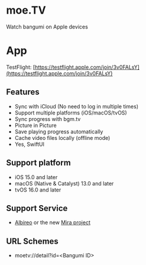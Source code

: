 # moe.TV
Watch bangumi on Apple devices

# App
TestFlight: [https://testflight.apple.com/join/3v0FALsY](https://testflight.apple.com/join/3v0FALsY)

## Features
- Sync with iCloud (No need to log in multiple times)
- Support multiple platforms (iOS/macOS/tvOS)
- Sync progress with bgm.tv
- Picture in Picture
- Save playing progress automatically
- Cache video files locally (offline mode)
- Yes, SwiftUI

## Support platform
- iOS 15.0 and later
- macOS (Native & Catalyst) 13.0 and later
- tvOS 16.0 and later

## Support Service
- [Albireo](https://github.com/lordfriend/Albireo) or the new [Mira project](https://github.com/irohalab/mira-docker)

## URL Schemes
- moetv://detail?id=\<Bangumi ID\>
